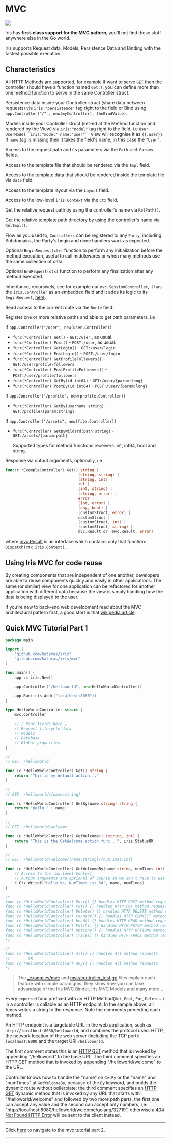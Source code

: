 # MVC

![](https://github.com/kataras/iris/raw/master/_examples/mvc/web_mvc_diagram.png)

Iris has **first-class support for the MVC pattern**, you'll not find
these stuff anywhere else in the Go world.

Iris supports Request data, Models, Persistence Data and Binding
with the fastest possible execution.

## Characteristics

All HTTP Methods are supported, for example if want to serve `GET`
then the controller should have a function named `Get()`,
you can define more than one method function to serve in the same Controller struct.

Persistence data inside your Controller struct (share data between requests)
via `iris:"persistence"` tag right to the field or Bind using `app.Controller("/" , new(myController), theBindValue)`.

Models inside your Controller struct (set-ed at the Method function and rendered by the View)
via `iris:"model"` tag right to the field, i.e ```User UserModel `iris:"model" name:"user"` ``` view will recognise it as `{{.user}}`.
If `name` tag is missing then it takes the field's name, in this case the `"User"`.

Access to the request path and its parameters via the `Path and Params` fields.

Access to the template file that should be rendered via the `Tmpl` field.

Access to the template data that should be rendered inside
the template file via `Data` field.

Access to the template layout via the `Layout` field.

Access to the low-level `iris.Context` via the `Ctx` field.

Get the relative request path by using the controller's name via `RelPath()`.

Get the relative template path directory by using the controller's name via `RelTmpl()`.

Flow as you used to, `Controllers` can be registered to any `Party`,
including Subdomains, the Party's begin and done handlers work as expected.

Optional `BeginRequest(ctx)` function to perform any initialization before the method execution,
useful to call middlewares or when many methods use the same collection of data.

Optional `EndRequest(ctx)` function to perform any finalization after any method executed.

Inheritance, recursively, see for example our `mvc.SessionController`, it has the `iris.Controller` as an embedded field
and it adds its logic to its `BeginRequest`, [here](https://github.com/kataras/iris/blob/master/mvc/session_controller.go). 

Read access to the current route  via the `Route` field.

Register one or more relative paths and able to get path parameters, i.e

If `app.Controller("/user", new(user.Controller))`

- `func(*Controller) Get()` - `GET:/user` , as usual.
- `func(*Controller) Post()` - `POST:/user`, as usual.
- `func(*Controller) GetLogin()` - `GET:/user/login`
- `func(*Controller) PostLogin()` - `POST:/user/login`
- `func(*Controller) GetProfileFollowers()` - `GET:/user/profile/followers`
- `func(*Controller) PostProfileFollowers()` - `POST:/user/profile/followers`
- `func(*Controller) GetBy(id int64)` - `GET:/user/{param:long}`
- `func(*Controller) PostBy(id int64)` - `POST:/user/{param:long}`

If `app.Controller("/profile", new(profile.Controller))`

- `func(*Controller) GetBy(username string)` - `GET:/profile/{param:string}`

If `app.Controller("/assets", new(file.Controller))`

- `func(*Controller) GetByWildard(path string)` - `GET:/assets/{param:path}`

    Supported types for method functions receivers: int, int64, bool and string.

Response via output arguments, optionally, i.e

```go
func(c *ExampleController) Get() string |
                                (string, string) |
                                (string, int) |
                                int |
                                (int, string) |
                                (string, error) |
                                error |
                                (int, error) |
                                (any, bool) |
                                (customStruct, error) |
                                customStruct |
                                (customStruct, int) |
                                (customStruct, string) |
                                mvc.Result or (mvc.Result, error)
```

where [mvc.Result](https://github.com/kataras/iris/blob/master/mvc/method_result.go) is an interface which contains only that function: `Dispatch(ctx iris.Context)`.

## Using Iris MVC for code reuse

By creating components that are independent of one another, developers are able to reuse components quickly and easily in other applications. The same (or similar) view for one application can be refactored for another application with different data because the view is simply handling how the data is being displayed to the user.

If you're new to back-end web development read about the MVC architectural pattern first, a good start is that [wikipedia article](https://en.wikipedia.org/wiki/Model%E2%80%93view%E2%80%93controller).

## Quick MVC Tutorial Part 1

```go
package main

import (
    "github.com/kataras/iris"
    "github.com/kataras/iris/mvc"
)

func main() {
    app := iris.New()

    app.Controller("/helloworld", new(HelloWorldController))

    app.Run(iris.Addr("localhost:8080"))
}

type HelloWorldController struct {
    mvc.Controller

    // [ Your fields here ]
    // Request lifecycle data
    // Models
    // Database
    // Global properties
}

//
// GET: /helloworld

func (c *HelloWorldController) Get() string {
    return "This is my default action..."
}

//
// GET: /helloworld/{name:string}

func (c *HelloWorldController) GetBy(name string) string {
    return "Hello " + name
}

//
// GET: /helloworld/welcome

func (c *HelloWorldController) GetWelcome() (string, int) {
    return "This is the GetWelcome action func...", iris.StatusOK
}

//
// GET: /helloworld/welcome/{name:string}/{numTimes:int}

func (c *HelloWorldController) GetWelcomeBy(name string, numTimes int) {
    // Access to the low-level Context,
    // output arguments are optional of course so we don't have to use them here.
    c.Ctx.Writef("Hello %s, NumTimes is: %d", name, numTimes)
}

/*
func (c *HelloWorldController) Post() {} handles HTTP POST method requests
func (c *HelloWorldController) Put() {} handles HTTP PUT method requests
func (c *HelloWorldController) Delete() {} handles HTTP DELETE method requests
func (c *HelloWorldController) Connect() {} handles HTTP CONNECT method requests
func (c *HelloWorldController) Head() {} handles HTTP HEAD method requests
func (c *HelloWorldController) Patch() {} handles HTTP PATCH method requests
func (c *HelloWorldController) Options() {} handles HTTP OPTIONS method requests
func (c *HelloWorldController) Trace() {} handles HTTP TRACE method requests
*/

/*
func (c *HelloWorldController) All() {} handles All method requests
//        OR
func (c *HelloWorldController) Any() {} handles All method requests
*/
```

> The [_examples/mvc](https://github.com/kataras/iris/tree/master/_examples/mvc) and [mvc/controller_test.go](https://github.com/kataras/iris/blob/master/mvc/controller_test.go) files explain each feature with simple paradigms, they show how you can take advandage of the Iris MVC Binder, Iris MVC Models and many more...

Every `exported` func prefixed with an HTTP Method(`Get`, `Post`, `Put`, `Delete`...) in a controller is callable as an HTTP endpoint. In the sample above, all funcs writes a string to the response. Note the comments preceding each method.

An HTTP endpoint is a targetable URL in the web application, such as `http://localhost:8080/helloworld`, and combines the protocol used: HTTP, the network location of the web server (including the TCP port): `localhost:8080` and the target URI `/helloworld`.

The first comment states this is an [HTTP GET](https://www.w3schools.com/tags/ref_httpmethods.asp) method that is invoked by appending "/helloworld" to the base URL. The third comment specifies an [HTTP GET](https://www.w3schools.com/tags/ref_httpmethods.asp) method that is invoked by appending "/helloworld/welcome" to the URL.

Controller knows how to handle the "name" on `GetBy` or the "name" and "numTimes" at `GetWelcomeBy`, because of the `By` keyword, and builds the dynamic route without boilerplate; the third comment specifies an [HTTP GET](https://www.w3schools.com/tags/ref_httpmethods.asp) dynamic method that is invoked by any URL that starts with "/helloworld/welcome" and followed by two more path parts, the first one can accept any value and the second can accept only numbers, i,e: "http://localhost:8080/helloworld/welcome/golang/32719", otherwise a [404 Not Found HTTP Error](https://www.w3.org/Protocols/rfc2616/rfc2616-sec10.html#sec10.4.5) will be sent to the client instead.

----

Click [here](mvc_2.md) to navigate to the mvc tutorial part 2.

----